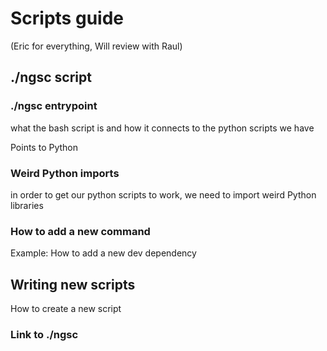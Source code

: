 # Scripts guide
(Eric for everything, Will review with Raul)

## ./ngsc script

### ./ngsc entrypoint

what the bash script is and how it connects to the python scripts we have

Points to Python

### Weird Python imports

in order to get our python scripts to work, we need to import weird Python libraries

### How to add a new command

Example: How to add a new dev dependency

## Writing new scripts

How to create a new script

### Link to ./ngsc

